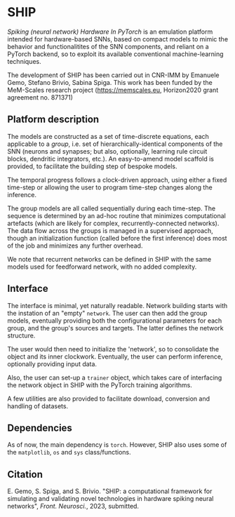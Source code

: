 # SHIP
_Spiking (neural network) Hardware In PyTorch_ is an emulation platform intended for hardware-based SNNs, based on compact models to mimic the behavior and functionalitites of the SNN components, and reliant on a PyTorch backend, so to exploit its available conventional machine-learning techniques. 

The development of SHIP has been carried out in CNR-IMM by Emanuele Gemo, Stefano Brivio, Sabina Spiga. This work has been funded by the MeM-Scales research project (https://memscales.eu, Horizon2020 grant agreement no. 871371)


## Platform description 
The models are constructed as a set of time-discrete equations, each applicable to a _group_, i.e. set of hierarchically-identical components of the SNN (neurons and synapses; but also, optionally, learning rule circuit blocks, dendritic integrators, etc.). An easy-to-amend model scaffold is provided, to facilitate the building step of bespoke models.

The temporal progress follows a clock-driven approach, using either a fixed time-step or allowing the user to program time-step changes along the inference.

The group models are all called sequentially during each time-step. The sequence is determined by an ad-hoc routine that minimizes computational artefacts (which are likely for complex, recurrently-connected networks). The data flow across the groups is managed in a supervised approach, though an initialization function (called before the first inference) does most of the job and minimizes any further overhead. 

We note that recurrent networks can be defined in SHIP with the same models used for feedforward network, with no added complexity.

## Interface 
The interface is minimal, yet naturally readable. Network building starts with the instation of an "empty" `network`. The user can then add the group models, eventually providing both the configurational parameters for each group, and the group's sources and targets. The latter defines the network structure.

The user would then need to initialize the 'network', so to consolidate the object and its inner clockwork.
Eventually, the user can perform inference, optionally providing input data.

Also, the user can set-up a `trainer` object, which takes care of interfacing the network object in SHIP with the PyTorch training algorithms.

A few utilities are also provided to facilitate download, conversion and handling of datasets.

## Dependencies
As of now, the main dependency is `torch`. However, SHIP also uses some of the `matplotlib`, `os` and `sys` class/functions.

## Citation
E. Gemo, S. Spiga, and S. Brivio. "SHIP: a computational framework for simulating and validating novel technologies in hardware spiking neural networks", *Front. Neurosci.*, 2023, submitted.
